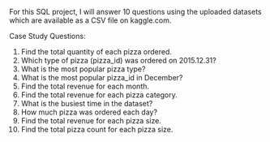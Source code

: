For this SQL project, I will answer 10 questions using the uploaded datasets which are available as a CSV file on kaggle.com.

Case Study Questions:

1. Find the total quantity of each pizza ordered.
2. Which type of pizza (pizza_id) was ordered on 2015.12.31?
3. What is the most popular pizza type?
4. What is the most popular pizza_id in December?
5. Find the total revenue for each month.
6. Find the total revenue for each pizza category.
7. What is the busiest time in the dataset?
8. How much pizza was ordered each day?
9. Find the total revenue for each pizza size.
10. Find the total pizza count for each pizza size.

